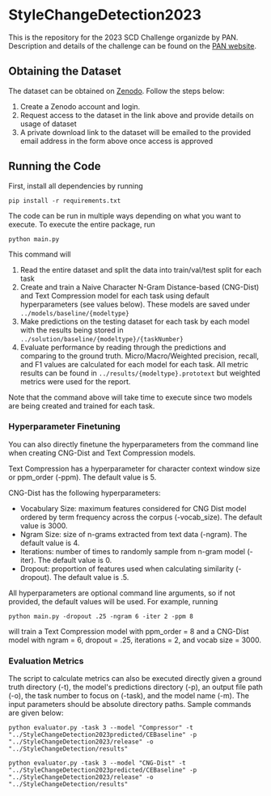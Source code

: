 # StyleChangeDetection2023

This is the repository for the 2023 SCD Challenge organizde by PAN. 
Description and details of the challenge can be found on the [PAN website](https://pan.webis.de/clef23/pan23-web/style-change-detection.html).


## Obtaining the Dataset
The dataset can be obtained on [Zenodo](https://zenodo.org/record/7729178#.ZEnUrC-B1Z0). Follow the steps below:
1. Create a Zenodo account and login.
2. Request access to the dataset in the link above and provide details on usage of dataset
3. A private download link to the dataset will be emailed to the provided email address in the form above once access is approved

## Running the Code
First, install all dependencies by running 

```pip install -r requirements.txt```

The code can be run in multiple ways depending on what you want to execute. To execute the entire package, run

```python main.py```

This command will 
1. Read the entire dataset and split the data into train/val/test split for each task
2. Create and train a Naive Character N-Gram Distance-based (CNG-Dist) and Text Compression model for each task using default hyperparameters (see values below).
These models are saved under ```../models/baseline/{modeltype}```
3. Make predictions on the testing dataset for each task by each model with the results being stored in 
```../solution/baseline/{modeltype}/{taskNumber}```
4. Evaluate performance by reading through the predictions and comparing to the ground truth. 
Micro/Macro/Weighted precision, recall, and F1 values are calculated for each model for each task. 
All metric results can be found in ```../results/{modeltype}.prototext``` but weighted metrics were used for the report.

Note that the command above will take time to execute since two models are being created and trained for each task.

### Hyperparameter Finetuning
You can also directly finetune the hyperparameters from the command line when creating CNG-Dist and Text Compression models.

Text Compression has a hyperparameter for character context window size or ppm_order (-ppm). The default value is 5.

CNG-Dist has the following hyperparameters:
- Vocabulary Size: maximum features considered for CNG Dist model ordered by term frequency across the corpus (-vocab_size). The default value is 3000.
- Ngram Size: size of n-grams extracted from text data (-ngram). The default value is 4.
- Iterations: number of times to randomly sample from n-gram model (-iter). The default value is 0.
- Dropout: proportion of features used when calculating similarity (-dropout). The default value is .5.

All hyperparameters are optional command line arguments, so if not provided, the default values will be used. For example, running

```python main.py -dropout .25 -ngram 6 -iter 2 -ppm 8```

will train a Text Compression model with ppm_order = 8 and a CNG-Dist model with ngram = 6, dropout = .25, iterations = 2, and vocab size = 3000.


### Evaluation Metrics
The script to calculate metrics can also be executed directly given a ground truth directory (-t), the model's predictions directory (-p),
an output file path (-o), the task number to focus on (-task), and the model name (-m). The input parameters should be absolute directory paths.
Sample commands are given below:

```python evaluator.py -task 3 --model "Compressor" -t "../StyleChangeDetection2023predicted/CEBaseline" -p "../StyleChangeDetection2023/release" -o "../StyleChangeDetection/results"```

```python evaluator.py -task 3 --model "CNG-Dist" -t "../StyleChangeDetection2023predicted/CEBaseline" -p "../StyleChangeDetection2023/release" -o "../StyleChangeDetection/results"```
